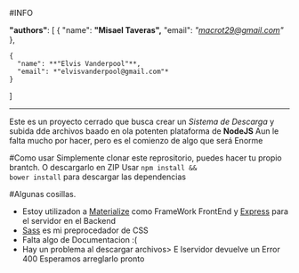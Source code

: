 #INFO

**"authors"**: [
    {
      "name": **"Misael Taveras",**
      "email": *"macrot29@gmail.com"*
    },
    
    {
      "name": **"Elvis Vanderpool"**,
      "email": *"elvisvanderpool@gmail.com"*
    }
  ]

***

Este es un proyecto cerrado que busca crear un *Sistema de Descarga* y subida dde archivos baado en ola potenten plataforma de **NodeJS**
Aun le falta mucho por hacer, pero es el comienzo de algo que será Enorme


#Como usar
Simplemente clonar este reprositorio, puedes hacer tu propio brantch.
O descargarlo en ZIP
Usar <code>npm install && bower install</code> para descargar las dependencias

#Algunas cosillas.
 + Estoy utilizadon a [Materialize] como FrameWork FrontEnd y [Express] para el servidor en el Backend
 + [Sass] es mi preprocedador de CSS
 + Falta algo de Documentacion :(
 + Hay un problema al descargar archivos> E lservidor devuelve un Error 400 Esperamos arreglarlo pronto

[Materialize]: http://materilizecss.com
[Express]: http://expressjs.com
[Sass]: http://sass-lang.com
